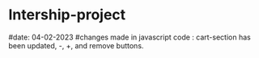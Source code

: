# Intership-project

#date: 04-02-2023
#changes made in javascript code : cart-section has been updated, -, +, and remove buttons.
